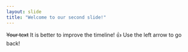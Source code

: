 ```yaml
---
layout: slide
title: "Welcome to our second slide!"
---
```

~~Your text~~ It is better to improve the timeline! :+1:
Use the left arrow to go back!
